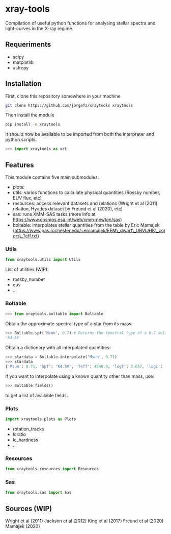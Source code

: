 # xray-tools

Compilation of useful python functions for analysing stellar spectra and light-curves in the X-ray regime.

## Requeriments

* scipy
* matplotlib
* astropy

## Installation

First, clone this repository somewhere in your machine
```bash
git clone https://github.com/jorgefz/xraytools xraytools
```

Then install the module
```bash
pip install -e xraytools
```

It should now be available to be imported from both the interpreter and python scripts.
```python
>>> import xraytools as xrt
```

## Features

This module contains five main submodules:
* plots: 
* utils: varios functions to calculate physical quantities (Rossby number, EUV flux, etc)
* resources: access relevant datasets and relations (Wright et al (2011) relation, Hyades dataset by Freund et al (2020), etc)
* sas: runs XMM-SAS tasks (more info at https://www.cosmos.esa.int/web/xmm-newton/sas)
* boltable: interpolates stellar quantities from the table by Eric Mamajek (https://www.pas.rochester.edu/~emamajek/EEM\_dwarf\_UBVIJHK\_colors\_Teff.txt)

### Utils

```python
from xraytools.utils import Utils
```

List of utilities (WIP):
* rossby\_number
* euv
* ...

### Boltable

```python
>>> from xraytools.boltable import Boltable
```

Obtain the approximate spectral type of a star from its mass:
```python
>>> Boltable.spt('Msun', 0.7) # Returns the spectral type of a 0.7 solar mass star
'K4.5V'
```

Obtain a dictionary with all interpolated quantities:
```python
>>> stardata = Boltable.interpolate('Msun', 0.71)
>>> stardata
{'Msun': 0.71, 'SpT': 'K4.5V', 'Teff': 4540.0, 'logT': 3.657, 'logL': -0.68, 'Mbol': 6.44, 'BCv': -0.6, 'Mv': 7.04, 'B-V': 1.116, 'Bt-Vt': 1.328, 'G-V': -0.425, 'Bp-Rp': 1.38, 'G-Rp': 0.72, 'M_G': 6.62, 'b-y': nan, 'U-B': 1.028, 'V-Rc': 0.654, 'V-Ic': 1.216, 'V-Ks': 2.781, 'J-H': 0.552, 'H-Ks': 0.127, 'Ks-W1': 0.04, 'W1-W2': -0.073, 'W1-W3': -0.03, 'W1-W4': 0.017, 'M_Ks': 4.26, 'i-z': nan, 'z-Y': nan, 'R_Rsun': 0.737}
```

If you want to interpolate using a known quantity other than mass, use:
```python
>>> Boltable.fields()
```
to get a list of available fields.


### Plots

```python
import xraytools.plots as Plots
```
* rotation\_tracks
* lcratio
* lc\_hardness
* ...


### Resources

```python
from xraytools.resources import Resources
```

### Sas

```python
from xraytools.sas import Sas
```



## Sources (WIP)
Wright et al (2011)
Jackson et al (2012)
King et al (2017)
Freund et al (2020)
Mamajek (2020)
